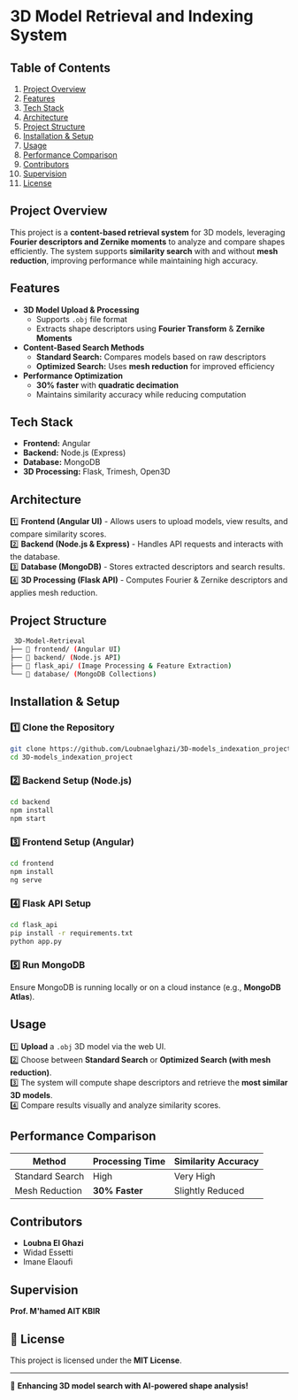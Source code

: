 #  3D Model Retrieval and Indexing System  

##  Table of Contents  
1. [Project Overview](#project-overview)  
2. [Features](#features)  
3. [Tech Stack](#tech-stack)  
4. [Architecture](#architecture)  
5. [Project Structure](#project-structure)  
6. [Installation & Setup](#installation--setup)  
7. [Usage](#usage)  
8. [Performance Comparison](#performance-comparison)  
9. [Contributors](#contributors)  
10. [Supervision](#supervision)  
11. [License](#license)  

##  Project Overview  
This project is a **content-based retrieval system** for 3D models, leveraging **Fourier descriptors and Zernike moments** to analyze and compare shapes efficiently. The system supports **similarity search** with and without **mesh reduction**, improving performance while maintaining high accuracy.  

##  Features  
- **3D Model Upload & Processing**  
  - Supports `.obj` file format  
  - Extracts shape descriptors using **Fourier Transform** & **Zernike Moments**  
- **Content-Based Search Methods**  
  - **Standard Search:** Compares models based on raw descriptors  
  - **Optimized Search:** Uses **mesh reduction** for improved efficiency  
- **Performance Optimization**  
  - **30% faster** with **quadratic decimation**  
  - Maintains similarity accuracy while reducing computation  

##  Tech Stack  
- **Frontend:** Angular  
- **Backend:** Node.js (Express)  
- **Database:** MongoDB  
- **3D Processing:** Flask, Trimesh, Open3D  

##  Architecture  
1️⃣ **Frontend (Angular UI)** - Allows users to upload models, view results, and compare similarity scores.  
2️⃣ **Backend (Node.js & Express)** - Handles API requests and interacts with the database.  
3️⃣ **Database (MongoDB)** - Stores extracted descriptors and search results.  
4️⃣ **3D Processing (Flask API)** - Computes Fourier & Zernike descriptors and applies mesh reduction.  

##  Project Structure  
```bash  
 3D-Model-Retrieval  
├── 📂 frontend/ (Angular UI)  
├── 📂 backend/ (Node.js API)  
├── 📂 flask_api/ (Image Processing & Feature Extraction)  
└── 📂 database/ (MongoDB Collections)  
```

##  Installation & Setup  
### 1️⃣ Clone the Repository  
```bash  
git clone https://github.com/Loubnaelghazi/3D-models_indexation_project.git  
cd 3D-models_indexation_project  
```

### 2️⃣ Backend Setup (Node.js)  
```bash  
cd backend  
npm install  
npm start  
```

### 3️⃣ Frontend Setup (Angular)  
```bash  
cd frontend  
npm install  
ng serve  
```

### 4️⃣ Flask API Setup  
```bash  
cd flask_api  
pip install -r requirements.txt  
python app.py  
```

### 5️⃣ Run MongoDB  
Ensure MongoDB is running locally or on a cloud instance (e.g., **MongoDB Atlas**).  

##  Usage  
1️⃣ **Upload** a `.obj` 3D model via the web UI.  
2️⃣ Choose between **Standard Search** or **Optimized Search (with mesh reduction)**.  
3️⃣ The system will compute shape descriptors and retrieve the **most similar 3D models**.  
4️⃣ Compare results visually and analyze similarity scores.  

##  Performance Comparison  
| Method              | Processing Time | Similarity Accuracy |  
|---------------------|----------------|----------------------|  
| Standard Search    | High            | Very High            |  
| Mesh Reduction     | **30% Faster**  | Slightly Reduced     |  

##  Contributors  
- **Loubna El Ghazi**  
- Widad Essetti  
- Imane Elaoufi  

##  Supervision  
**Prof. M'hamed AIT KBIR**  

## 📜 License  
This project is licensed under the **MIT License**.  

---  
🚀 **Enhancing 3D model search with AI-powered shape analysis!**
